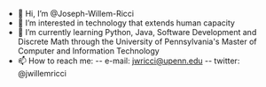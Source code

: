 - 👋 Hi, I’m @Joseph-Willem-Ricci
- 👀 I’m interested in technology that extends human capacity
- 🌱 I’m currently learning Python, Java, Software Development and Discrete Math through the University of Pennsylvania's Master of Computer and Information Technology
- 📫 How to reach me:
-- e-mail:   jwricci@upenn.edu
-- twitter:  @jwillemricci

<!---
Joseph-Willem-Ricci/Joseph-Willem-Ricci is a ✨ special ✨ repository because its `README.md` (this file) appears on your GitHub profile.
You can click the Preview link to take a look at your changes.
--->
